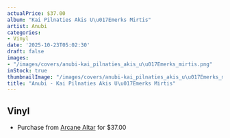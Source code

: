 ```yaml
---
actualPrice: $37.00
album: "Kai Pilnaties Akis U\u017Emerks Mirtis"
artist: Anubi
categories:
- Vinyl
date: '2025-10-23T05:02:30'
draft: false
images:
- "/images/covers/anubi-kai_pilnaties_akis_u\u017Emerks_mirtis.png"
inStock: true
thumbnailImage: "/images/covers/anubi-kai_pilnaties_akis_u\u017Emerks_mirtis-thumb.png"
title: "Anubi - Kai Pilnaties Akis U\u017Emerks Mirtis"
---
```


## Vinyl
* Purchase from [Arcane Altar](https://arcanealtar.bigcartel.com/product/anubi-kai-pilnaties-akis-u%C5%BEmerks-mirtis-12-lp) for $37.00
